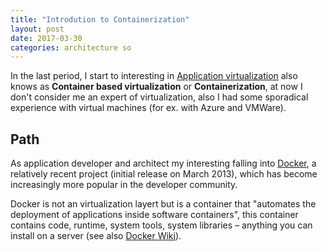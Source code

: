 ```yaml
---
title: "Introdution to Containerization"
layout: post
date: 2017-03-30
categories: architecture so
---
```


In the last period, I start to interesting in [Application virtualization] also knows as __Container based virtualization__ or __Containerization__, at now I don't consider me an expert of virtualization, also I had some sporadical experience with virtual machines (for ex. with Azure and VMWare).

## Path
As application developer and architect my interesting falling into [Docker], a relatively recent project (initial release on March 2013), which has become increasingly more popular in the developer community.

Docker is not an virtualization layert but is a container that "automates the deployment of applications inside software containers", this container contains code, runtime, system tools, system libraries – anything you can install on a server (see also [Docker Wiki]).

[Application virtualization]: https://en.wikipedia.org/wiki/Application_virtualization
[Docker]: https://github.com/docker/docker
[Docker Wiki]: https://en.wikipedia.org/wiki/Docker_(software)
